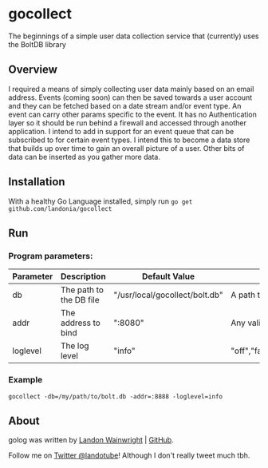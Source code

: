# gocollect

The beginnings of a simple user data collection service that (currently) uses the BoltDB library

## Overview

I required a means of simply collecting user data mainly based on an email address.
Events (coming soon) can then be saved towards a user account and they can be fetched
based on a date stream and/or event type. An event can carry other params specific
to the event. It has no Authentication layer so it should be run behind a firewall
and accessed through another application. I intend to add in support for an event queue
that can be subscribed to for certain event types. I intend this to become a data store
that builds up over time to gain an overall picture of a user. Other bits of data can
be inserted as you gather more data.

## Installation

With a healthy Go Language installed, simply run `go get github.com/landonia/gocollect`

## Run

### Program parameters:

| Parameter     | Description             | Default Value                  | Acceptable                                             |
| ------------- | ----------------------- | ------------------------------ | ------------------------------------------------------ |
| db            | The path to the DB file | "/usr/local/gocollect/bolt.db" | A path to where you want the .db file to exist         |
| addr          | The address to bind     | ":8080"                        | Any valid bind address                                 |
| loglevel      | The log level           | "info"                         | "off","fatal","error","warn","info","debug","trace"    |

### Example

`gocollect -db=/my/path/to/bolt.db -addr=:8888 -loglevel=info`

## About

golog was written by [Landon Wainwright](http://www.landotube.com) | [GitHub](https://github.com/landonia).

Follow me on [Twitter @landotube](http://www.twitter.com/landotube)! Although I don't really tweet much tbh.
